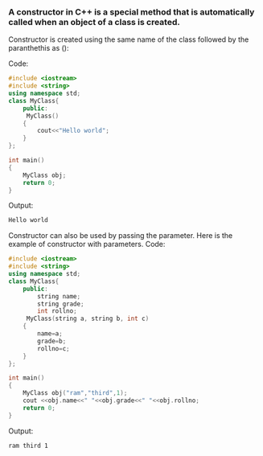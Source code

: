 ### A constructor in C++ is a special method that is automatically called when an object of a class is created.
Constructor is created using the same name of the class followed by the paranthethis as ():

Code:
```c++
#include <iostream>
#include <string>
using namespace std;
class MyClass{
	public:
	 MyClass()
	{
		cout<<"Hello world";
	}
};

int main()
{
	MyClass obj;
	return 0;
}
```
Output:
```cmd
Hello world
```
Constructor can also be used by passing the parameter.
Here is the example of constructor with parameters.
Code:
```c++
#include <iostream>
#include <string>
using namespace std;
class MyClass{
	public:
		string name;
		string grade;
		int rollno;
	 MyClass(string a, string b, int c)
	{
		name=a;
		grade=b;
		rollno=c;
	}
};

int main()
{
	MyClass obj("ram","third",1);
	cout <<obj.name<<" "<<obj.grade<<" "<<obj.rollno;
	return 0;
}
```
Output:
```cmd
ram third 1
```
